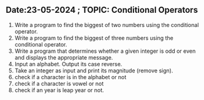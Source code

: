 ## Date:23-05-2024 ;  TOPIC: Conditional Operators

1. Write a program to find the biggest of two numbers using the conditional operator.
2. Write a program to find the biggest of three numbers using the conditional operator.
3. Write a program that determines whether a given integer is odd or even and displays the appropriate message.
4. Input an alphabet. Output its case reverse.
5. Take an integer as input and print its magnitude (remove sign).
6. check if a character is in the alphabet or not
7. check if a character is vowel or not
8. check if an year is leap year or not.
